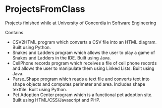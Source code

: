 # ProjectsFromClass
Projects finished while at University of Concordia in Software Engineering

Contains
  - CSV2HTML program which converts a CSV file into an HTML diagram. Built using Python.
  - Snakes and Ladders program which allows the user to play a game of Snakes and Ladders in the IDE. Built using Java.
  - CellPhone records program which receives a file of cell phone records and allows the user to manipulate them using Linked Lists. Built using Java.
  - Parse_Shape program which reads a text file and converts text into shape objects and computes perimeter and area.
    Includes shape textfile. Built using Python.
  - Pet Adoption Center program which is a functional pet adoption site. Built using HTML/CSS/Javascript and PHP. 
